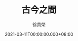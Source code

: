 ---
issue: 419
title: 古今之間
author: 徐貴榮
language: 饒平
date: 2021-03-11T00:00:00.000+08:00
topic: 生活
difficulty: 2
wikidata: Q131449222
wikidata_link: https://www.wikidata.org/wiki/Q131449222
author_wikidata_link: https://www.wikidata.org/wiki/Q131448037
author_wikidata: Q131448037
---